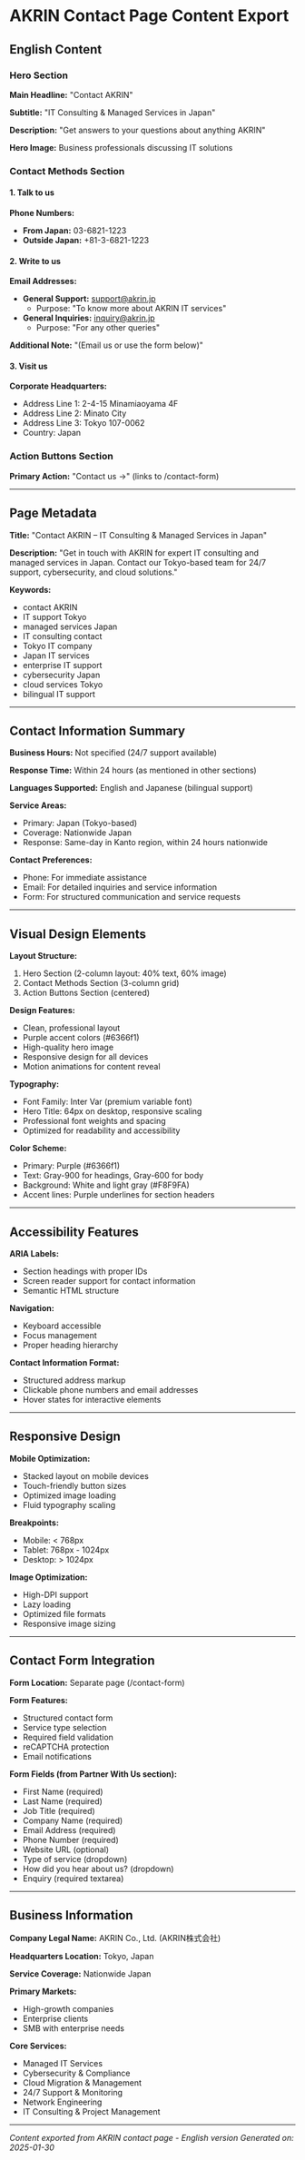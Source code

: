 # AKRIN Contact Page Content Export

## English Content

### Hero Section

**Main Headline:** "Contact AKRIN"

**Subtitle:** "IT Consulting & Managed Services in Japan"

**Description:** "Get answers to your questions about anything AKRIN"

**Hero Image:** Business professionals discussing IT solutions

### Contact Methods Section

#### 1. Talk to us

**Phone Numbers:**
- **From Japan:** 03-6821-1223
- **Outside Japan:** +81-3-6821-1223

#### 2. Write to us

**Email Addresses:**
- **General Support:** support@akrin.jp
  - Purpose: "To know more about AKRIN IT services"
- **General Inquiries:** inquiry@akrin.jp
  - Purpose: "For any other queries"

**Additional Note:** "(Email us or use the form below)"

#### 3. Visit us

**Corporate Headquarters:**
- Address Line 1: 2-4-15 Minamiaoyama 4F
- Address Line 2: Minato City
- Address Line 3: Tokyo 107-0062
- Country: Japan

### Action Buttons Section

**Primary Action:** "Contact us →" (links to /contact-form)

---

## Page Metadata

**Title:** "Contact AKRIN – IT Consulting & Managed Services in Japan"

**Description:** "Get in touch with AKRIN for expert IT consulting and managed services in Japan. Contact our Tokyo-based team for 24/7 support, cybersecurity, and cloud solutions."

**Keywords:**
- contact AKRIN
- IT support Tokyo
- managed services Japan
- IT consulting contact
- Tokyo IT company
- Japan IT services
- enterprise IT support
- cybersecurity Japan
- cloud services Tokyo
- bilingual IT support

---

## Contact Information Summary

**Business Hours:** Not specified (24/7 support available)

**Response Time:** Within 24 hours (as mentioned in other sections)

**Languages Supported:** English and Japanese (bilingual support)

**Service Areas:** 
- Primary: Japan (Tokyo-based)
- Coverage: Nationwide Japan
- Response: Same-day in Kanto region, within 24 hours nationwide

**Contact Preferences:**
- Phone: For immediate assistance
- Email: For detailed inquiries and service information
- Form: For structured communication and service requests

---

## Visual Design Elements

**Layout Structure:**
1. Hero Section (2-column layout: 40% text, 60% image)
2. Contact Methods Section (3-column grid)
3. Action Buttons Section (centered)

**Design Features:**
- Clean, professional layout
- Purple accent colors (#6366f1)
- High-quality hero image
- Responsive design for all devices
- Motion animations for content reveal

**Typography:**
- Font Family: Inter Var (premium variable font)
- Hero Title: 64px on desktop, responsive scaling
- Professional font weights and spacing
- Optimized for readability and accessibility

**Color Scheme:**
- Primary: Purple (#6366f1)
- Text: Gray-900 for headings, Gray-600 for body
- Background: White and light gray (#F8F9FA)
- Accent lines: Purple underlines for section headers

---

## Accessibility Features

**ARIA Labels:**
- Section headings with proper IDs
- Screen reader support for contact information
- Semantic HTML structure

**Navigation:**
- Keyboard accessible
- Focus management
- Proper heading hierarchy

**Contact Information Format:**
- Structured address markup
- Clickable phone numbers and email addresses
- Hover states for interactive elements

---

## Responsive Design

**Mobile Optimization:**
- Stacked layout on mobile devices
- Touch-friendly button sizes
- Optimized image loading
- Fluid typography scaling

**Breakpoints:**
- Mobile: < 768px
- Tablet: 768px - 1024px
- Desktop: > 1024px

**Image Optimization:**
- High-DPI support
- Lazy loading
- Optimized file formats
- Responsive image sizing

---

## Contact Form Integration

**Form Location:** Separate page (/contact-form)

**Form Features:**
- Structured contact form
- Service type selection
- Required field validation
- reCAPTCHA protection
- Email notifications

**Form Fields (from Partner With Us section):**
- First Name (required)
- Last Name (required)
- Job Title (required)
- Company Name (required)
- Email Address (required)
- Phone Number (required)
- Website URL (optional)
- Type of service (dropdown)
- How did you hear about us? (dropdown)
- Enquiry (required textarea)

---

## Business Information

**Company Legal Name:** AKRIN Co., Ltd. (AKRIN株式会社)

**Headquarters Location:** Tokyo, Japan

**Service Coverage:** Nationwide Japan

**Primary Markets:** 
- High-growth companies
- Enterprise clients
- SMB with enterprise needs

**Core Services:**
- Managed IT Services
- Cybersecurity & Compliance
- Cloud Migration & Management
- 24/7 Support & Monitoring
- Network Engineering
- IT Consulting & Project Management

---

*Content exported from AKRIN contact page - English version*
*Generated on: 2025-01-30*
